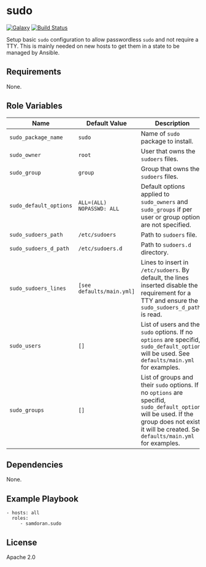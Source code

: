 sudo
=========
[![Galaxy](https://img.shields.io/badge/galaxy-samdoran.sudo-blue.svg?style=flat)](https://galaxy.ansible.com/samdoran/sudo)
[![Build Status](https://travis-ci.com/samdoran/ansible-role-sudo.svg?branch=main)](https://travis-ci.com/samdoran/ansible-role-sudo)

Setup basic `sudo` configuration to allow passwordless `sudo` and not require a TTY. This is mainly needed on new hosts to get them in a state to be managed by Ansible.

Requirements
------------

None.

Role Variables
--------------

| Name              | Default Value       | Description          |
|-------------------|---------------------|----------------------|
| `sudo_package_name` | `sudo` | Name of `sudo` package to install.  |
| `sudo_owner` | `root` | User that owns the `sudoers` files. |
| `sudo_group` | `group` | Group that owns the `sudoers` files. |
| `sudo_default_options` | `ALL=(ALL) NOPASSWD: ALL` | Default options applied to `sudo_owners` and `sudo_groups` if per user or group options are not specified.|
| `sudo_sudoers_path` | `/etc/sudoers` | Path to `sudoers` file.  |
| `sudo_sudoers_d_path` | `/etc/sudoers.d` | Path to `sudoers.d` directory. |
| `sudo_sudoers_lines` | `[see defaults/main.yml]` | Lines to insert in `/etc/sudoers`. By default, the lines inserted disable the requirement for a TTY and ensure the `sudo_sudoers_d_path` is read. |
| `sudo_users` | `[]` | List of users and their `sudo` options. If no `options` are specifid, `sudo_default_options` will be used. See `defaults/main.yml` for examples. |
| `sudo_groups` | `[]` | List of groups and their `sudo` options. If no `options` are specifid, `sudo_default_options` will be used. If the group does not exist, it will be created. See ` defaults/main.yml` for examples. |


Dependencies
------------

None.

Example Playbook
----------------

    - hosts: all
      roles:
         - samdoran.sudo

License
-------

Apache 2.0
